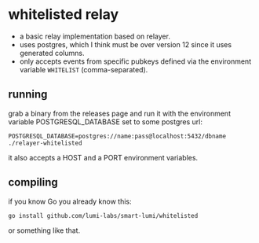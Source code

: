 # whitelisted relay

- a basic relay implementation based on relayer.
- uses postgres, which I think must be over version 12 since it uses generated columns.
- only accepts events from specific pubkeys defined via the environment variable `WHITELIST` (comma-separated).

## running

grab a binary from the releases page and run it with the environment variable POSTGRESQL_DATABASE set to some postgres url:

    POSTGRESQL_DATABASE=postgres://name:pass@localhost:5432/dbname ./relayer-whitelisted

it also accepts a HOST and a PORT environment variables.

## compiling

if you know Go you already know this:

    go install github.com/lumi-labs/smart-lumi/whitelisted

or something like that.

